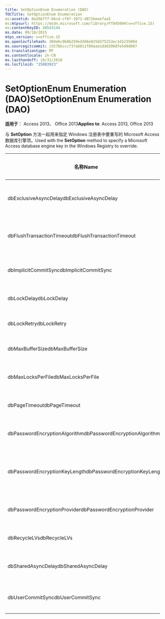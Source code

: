 ```yaml
---
title: SetOptionEnum Enumeration (DAO)
TOCTitle: SetOptionEnum Enumeration
ms:assetid: 0a26b7f7-b6cd-cf0f-1071-d872beeefaa5
ms:mtpsurl: https://msdn.microsoft.com/library/Ff845094(v=office.15)
ms:contentKeyID: 48543144
ms.date: 09/18/2015
mtps_version: v=office.15
ms.openlocfilehash: 369e6c9b8b259e4366e8258375253ec1d1235004
ms.sourcegitcommit: c557bbcccf37a6011f89aae1ddd399dfe549d087
ms.translationtype: MT
ms.contentlocale: zh-CN
ms.lasthandoff: 10/31/2018
ms.locfileid: "25883923"
---
```

# <a name="setoptionenum-enumeration-dao"></a><span data-ttu-id="e1879-102">SetOptionEnum Enumeration (DAO)</span><span class="sxs-lookup"><span data-stu-id="e1879-102">SetOptionEnum Enumeration (DAO)</span></span>


<span data-ttu-id="e1879-103">**适用于**： Access 2013、 Office 2013</span><span class="sxs-lookup"><span data-stu-id="e1879-103">**Applies to**: Access 2013, Office 2013</span></span>

<span data-ttu-id="e1879-104">与 **SetOption** 方法一起用来指定 Windows 注册表中要重写的 Microsoft Access 数据库引擎项。</span><span class="sxs-lookup"><span data-stu-id="e1879-104">Used with the **SetOption** method to specify a Microsoft Access database engine key in the Windows Registry to override.</span></span>

<table>
<colgroup>
<col style="width: 33%" />
<col style="width: 33%" />
<col style="width: 33%" />
</colgroup>
<thead>
<tr class="header">
<th><p><span data-ttu-id="e1879-105">名称</span><span class="sxs-lookup"><span data-stu-id="e1879-105">Name</span></span></p></th>
<th><p><span data-ttu-id="e1879-106">值</span><span class="sxs-lookup"><span data-stu-id="e1879-106">Value</span></span></p></th>
<th><p><span data-ttu-id="e1879-107">说明</span><span class="sxs-lookup"><span data-stu-id="e1879-107">Description</span></span></p></th>
</tr>
</thead>
<tbody>
<tr class="odd">
<td><p><span data-ttu-id="e1879-108">dbExclusiveAsyncDelay</span><span class="sxs-lookup"><span data-stu-id="e1879-108">dbExclusiveAsyncDelay</span></span></p></td>
<td><p><span data-ttu-id="e1879-109">60</span><span class="sxs-lookup"><span data-stu-id="e1879-109">60</span></span></p></td>
<td><p><span data-ttu-id="e1879-110">ExclusiveAsyncDelay 项。</span><span class="sxs-lookup"><span data-stu-id="e1879-110">The ExclusiveAsyncDelay key.</span></span></p></td>
</tr>
<tr class="even">
<td><p><span data-ttu-id="e1879-111">dbFlushTransactionTimeout</span><span class="sxs-lookup"><span data-stu-id="e1879-111">dbFlushTransactionTimeout</span></span></p></td>
<td><p><span data-ttu-id="e1879-112">66</span><span class="sxs-lookup"><span data-stu-id="e1879-112">66</span></span></p></td>
<td><p><span data-ttu-id="e1879-113">FlushTransactionTimeout 项。</span><span class="sxs-lookup"><span data-stu-id="e1879-113">The FlushTransactionTimeout key.</span></span></p></td>
</tr>
<tr class="odd">
<td><p><span data-ttu-id="e1879-114">dbImplicitCommitSync</span><span class="sxs-lookup"><span data-stu-id="e1879-114">dbImplicitCommitSync</span></span></p></td>
<td><p><span data-ttu-id="e1879-115">59</span><span class="sxs-lookup"><span data-stu-id="e1879-115">59</span></span></p></td>
<td><p><span data-ttu-id="e1879-116">ImplicitCommitSync 项。</span><span class="sxs-lookup"><span data-stu-id="e1879-116">The ImplicitCommitSync key.</span></span></p></td>
</tr>
<tr class="even">
<td><p><span data-ttu-id="e1879-117">dbLockDelay</span><span class="sxs-lookup"><span data-stu-id="e1879-117">dbLockDelay</span></span></p></td>
<td><p><span data-ttu-id="e1879-118">63</span><span class="sxs-lookup"><span data-stu-id="e1879-118">63</span></span></p></td>
<td><p><span data-ttu-id="e1879-119">LockDelay 项。</span><span class="sxs-lookup"><span data-stu-id="e1879-119">The LockDelay key.</span></span></p></td>
</tr>
<tr class="odd">
<td><p><span data-ttu-id="e1879-120">dbLockRetry</span><span class="sxs-lookup"><span data-stu-id="e1879-120">dbLockRetry</span></span></p></td>
<td><p><span data-ttu-id="e1879-121">57</span><span class="sxs-lookup"><span data-stu-id="e1879-121">57</span></span></p></td>
<td><p><span data-ttu-id="e1879-122">LockRetry 项。</span><span class="sxs-lookup"><span data-stu-id="e1879-122">The LockRetry key.</span></span></p></td>
</tr>
<tr class="even">
<td><p><span data-ttu-id="e1879-123">dbMaxBufferSize</span><span class="sxs-lookup"><span data-stu-id="e1879-123">dbMaxBufferSize</span></span></p></td>
<td><p><span data-ttu-id="e1879-124">8</span><span class="sxs-lookup"><span data-stu-id="e1879-124">8</span></span></p></td>
<td><p><span data-ttu-id="e1879-125">MaxBufferSize 项。</span><span class="sxs-lookup"><span data-stu-id="e1879-125">The MaxBufferSize key.</span></span></p></td>
</tr>
<tr class="odd">
<td><p><span data-ttu-id="e1879-126">dbMaxLocksPerFile</span><span class="sxs-lookup"><span data-stu-id="e1879-126">dbMaxLocksPerFile</span></span></p></td>
<td><p><span data-ttu-id="e1879-127">62</span><span class="sxs-lookup"><span data-stu-id="e1879-127">62</span></span></p></td>
<td><p><span data-ttu-id="e1879-128">MaxLocksPerFile 项。</span><span class="sxs-lookup"><span data-stu-id="e1879-128">The MaxLocksPerFile key.</span></span></p></td>
</tr>
<tr class="even">
<td><p><span data-ttu-id="e1879-129">dbPageTimeout</span><span class="sxs-lookup"><span data-stu-id="e1879-129">dbPageTimeout</span></span></p></td>
<td><p><span data-ttu-id="e1879-130">6</span><span class="sxs-lookup"><span data-stu-id="e1879-130">6</span></span></p></td>
<td><p><span data-ttu-id="e1879-131">PageTimeout 项。</span><span class="sxs-lookup"><span data-stu-id="e1879-131">The PageTimeout key.</span></span></p></td>
</tr>
<tr class="odd">
<td><p><span data-ttu-id="e1879-132">dbPasswordEncryptionAlgorithm</span><span class="sxs-lookup"><span data-stu-id="e1879-132">dbPasswordEncryptionAlgorithm</span></span></p></td>
<td><p><span data-ttu-id="e1879-133">81</span><span class="sxs-lookup"><span data-stu-id="e1879-133">81</span></span></p></td>
<td><p><span data-ttu-id="e1879-134">加密算法的名称。</span><span class="sxs-lookup"><span data-stu-id="e1879-134">The name of the encryption algorithm.</span></span></p></td>
</tr>
<tr class="even">
<td><p><span data-ttu-id="e1879-135">dbPasswordEncryptionKeyLength</span><span class="sxs-lookup"><span data-stu-id="e1879-135">dbPasswordEncryptionKeyLength</span></span></p></td>
<td><p><span data-ttu-id="e1879-136">82</span><span class="sxs-lookup"><span data-stu-id="e1879-136">82</span></span></p></td>
<td><p><span data-ttu-id="e1879-p101">加密密钥长度。必须是从 40 开始的 8 的倍数。</span><span class="sxs-lookup"><span data-stu-id="e1879-p101">The encryption key length. Must be a multiple of 8, starting at 40.</span></span></p></td>
</tr>
<tr class="odd">
<td><p><span data-ttu-id="e1879-139">dbPasswordEncryptionProvider</span><span class="sxs-lookup"><span data-stu-id="e1879-139">dbPasswordEncryptionProvider</span></span></p></td>
<td><p><span data-ttu-id="e1879-140">80</span><span class="sxs-lookup"><span data-stu-id="e1879-140">80</span></span></p></td>
<td><p><span data-ttu-id="e1879-141">加密提供程序的名称。</span><span class="sxs-lookup"><span data-stu-id="e1879-141">The name of the encryption provider.</span></span></p></td>
</tr>
<tr class="even">
<td><p><span data-ttu-id="e1879-142">dbRecycleLVs</span><span class="sxs-lookup"><span data-stu-id="e1879-142">dbRecycleLVs</span></span></p></td>
<td><p><span data-ttu-id="e1879-143">65</span><span class="sxs-lookup"><span data-stu-id="e1879-143">65</span></span></p></td>
<td><p><span data-ttu-id="e1879-144">RecycleLVs 项。</span><span class="sxs-lookup"><span data-stu-id="e1879-144">The RecycleLVs key.</span></span></p></td>
</tr>
<tr class="odd">
<td><p><span data-ttu-id="e1879-145">dbSharedAsyncDelay</span><span class="sxs-lookup"><span data-stu-id="e1879-145">dbSharedAsyncDelay</span></span></p></td>
<td><p><span data-ttu-id="e1879-146">61</span><span class="sxs-lookup"><span data-stu-id="e1879-146">61</span></span></p></td>
<td><p><span data-ttu-id="e1879-147">SharedAsyncDelay 项。</span><span class="sxs-lookup"><span data-stu-id="e1879-147">The SharedAsyncDelay key.</span></span></p></td>
</tr>
<tr class="even">
<td><p><span data-ttu-id="e1879-148">dbUserCommitSync</span><span class="sxs-lookup"><span data-stu-id="e1879-148">dbUserCommitSync</span></span></p></td>
<td><p><span data-ttu-id="e1879-149">58</span><span class="sxs-lookup"><span data-stu-id="e1879-149">58</span></span></p></td>
<td><p><span data-ttu-id="e1879-150">UserCommitSync 项。</span><span class="sxs-lookup"><span data-stu-id="e1879-150">The UserCommitSync key.</span></span></p></td>
</tr>
</tbody>
</table>

